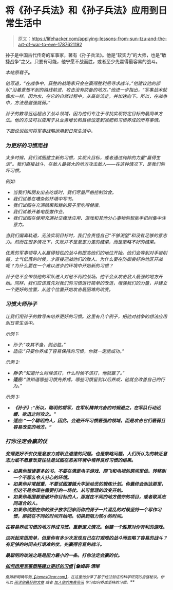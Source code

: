 # 将《孙子兵法》和《孙子兵法》应用到日常生活中

> 原文：<https://lifehacker.com/applying-lessons-from-sun-tzu-and-the-art-of-war-to-eve-1787621192>

孙子是中国古代传奇的军事家，著有《孙子兵法》。他是“软实力”的大师，也是“敏捷战争”之父。只要有可能，他宁愿不战而胜，或者至少先赢得最容易的战斗。



*本帖原载于*[](http://jamesclear.com/sun-tzu-habits)**。**

*他写道，“在战争中，获胜的战略家只会在赢得胜利后寻求战斗。”他建议他的部队“沿着意想不到的路线前进，攻击没有防备的地方。”他进一步指出，“军事战术就像水一样。因为水，在它的自然过程中，从高处流走，并加速向下。所以，在战争中，方法是避强就弱。”*

*孙子的教导远远超出了战斗领域，因为他们专注于寻找实现特定目标的最简单方法。他的方法可以应用于从业务增长和目标设定到减肥和习惯养成的所有事情。*

*下面说说如何将军事战略运用到日常生活中。*

### ***为更好的习惯而战***

*太多时候，我们试图建立新的习惯，实现大目标，或者通过纯粹的力量“赢得生活”。我们直接战斗，在敌人最强大的地方攻击敌人——在这种情况下，是我们的坏习惯。*

*例如:*

*   *当我们和朋友出去吃饭时，我们尽量严格控制饮食。*
*   *我们试着在嘈杂的环境中写书。*
*   *我们试图在充满糖果和糖的房子里吃得健康。*
*   *我们试着开着电视做作业。*
*   *我们试图在使用充满社交媒体应用、游戏和其他分心事物的智能手机时集中注意力。*

*当我们偏离轨道，无法实现目标时，我们会责怪自己“不够渴望”和没有足够的意志力。然而在很多情况下，失败并不是意志力差的结果，而是策略不好的结果。*

*优秀的军事领导人从赢得轻松的战斗和提高他们的地位开始。他们会等到对手被削弱，士气低落的时候，才直接迎战他们的敌人。为什么要在防御良好的地区开战呢？为什么要在一个难以进步的环境中开始新的习惯？*

*孙子绝不会带领他的军队进入对他不利的战场。他不会从攻击敌人最强的地方开始。同样，我们应该首先对我们的习惯进行简单的改进，增强我们的力量，并建立一个更好的位置，从这个位置开始攻击最困难的改变。*

### ***习惯大师孙子***

*让我们用孙子的教导来培养更好的习惯。这里有几个例子，把他对战争的想法应用到日常生活中。*

*示例 1:*

*   *孙子:“攻其不备，则必胜。”*
*   *适应:“只要你养成了容易保持的习惯，你就一定能成功。”*

*示例 2:*

*   ***孙子:**“知道什么时候该打，什么时候不该打，他就赢了。”*
*   ***适应:**“谁知道哪些习惯先养成，哪些习惯留到以后养成，他就会改善自己的行为。”*

*示例 3:*

*   ***《孙子》:“所以，聪明的将军，在军队精神亢奋的时候避之，在军队行动迟缓、欲退之时攻之。”***
*   *****适应:**“一个聪明的人，因此，会避开坏习惯最强的领域，而是攻击它们最弱且容易改变的地方。”***

### *****打你注定会赢的仗*****

***变得更好不仅仅是意志力或职业道德的问题。也是策略问题。人们所认为的缺乏意志力或不愿意改变往往是试图在恶劣环境中培养良好习惯的结果。***

*   ***如果你想读更多的书，不要在满是电子游戏、网飞和电视的房间里做。转移到一个不那么令人分心的环境。***
*   ***如果你非常超重，不要试图遵循大学运动员的锻炼计划。你最终会到达那里，但这不是你现在需要打的一场仗。从可管理的改变开始。***
*   ***如果你周围都是破坏你目标的人，那就在不同的地方做你的项目，或者联系志同道合的人。***
*   ***如果你试图在你的孩子放学回家而你的房子一片混乱的时候坚持一个写作习惯，那就在不同的时间开始吧。切换到阻力较小的时间。***

***在容易养成习惯的地方养成习惯。重新定义情况。创建一个胜算对你有利的游戏。***

***这听起来很简单，但是你有多少次发现自己在打艰难的战斗而忽略了容易的战斗？有足够的时间去打艰难的仗。先赢得容易的战斗。***

***最聪明的改进之路是阻力最小的一条。打你注定会赢的仗。***

***[如何运用军事策略建立更好的习惯](http://jamesclear.com/sun-tzu-habits) |詹姆斯·清晰***

****<small>詹姆斯明确写到</small>*[*<small>【JamesClear.com】</small>*](http://jamesclear.com/?dst=lifehacker)*<small>，在这里他分享了基于经过验证的科学研究的自强秘诀。你可以</small>* [*<small>阅读他最好的文章</small>*](http://jamesclear.com/articles?dst=lifehacker) *<small>或者</small>* [*<small>加入他的免费简讯</small>*](http://jamesclear.com/newsletter?dst=lifehacker) *<small>学习如何养成坚持的习惯。</small>****